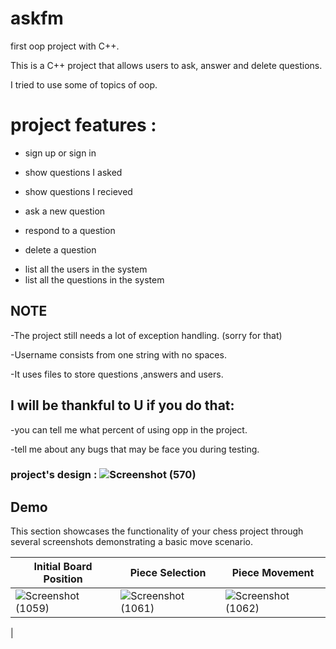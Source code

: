 # askfm
first oop project with C++.


This is a C++ project that allows users to ask, answer and delete questions.


I tried to use some of topics of oop.

# project features :
- sign up or sign in
* show questions I asked
+ show questions I recieved
- ask a new question
* respond to a question
+ delete a question
- list all the users in the system
- list all the questions in the system
 
<h2>
        NOTE
</h2>


-The project still needs a lot of exception handling. (sorry for that)



-Username consists from one string with no spaces.


-It uses files to store questions ,answers and users.


  

<h2>
I will be thankful to U if you do that:
</h2>

-you can tell me what percent of using opp in the project.

-tell me about any bugs that may be face you during testing.

 ### project's design : ![Screenshot (570)](https://github.com/AhmedAlamer1/askfm/assets/139069750/c884de98-620c-46ba-b5f4-7afd5072b6c1)
 
## Demo

This section showcases the functionality of your chess project through several screenshots demonstrating a basic move scenario.

| **Initial Board Position** | **Piece Selection** | **Piece Movement** |
|---|---|---|
| ![Screenshot (1059)](https://github.com/AhmedAlamer1/askfm/assets/139069750/5876ff82-b9da-42aa-aa5b-0b11337e8e91)| ![Screenshot (1061)](https://github.com/AhmedAlamer1/askfm/assets/139069750/082fcdd8-d740-4ba4-bcc2-82510cc8a155)| ![Screenshot (1062)](https://github.com/AhmedAlamer1/askfm/assets/139069750/0b777f64-d35d-42e1-b119-180082ad930f)
 |


